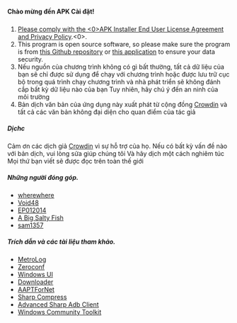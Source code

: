 #### Chào mừng đến APK Cài đặt!

#####
1. [Please comply with the <0>APK Installer End User License Agreement and Privacy Policy](https://github.com/Paving-Base/APK-Installer/blob/main/Privacy.md).<0>.
2. This program is open source software, so please make sure the program is from [this Github repository](https://github.com/Paving-Base/APK-Installer) or [this application](https://www.microsoft.com/store/apps/9P2JFQ43FPPG) to ensure your data security.
3. Nếu nguồn của chương trình không có gì bất thường, tất cả dữ liệu của bạn sẽ chỉ được sử dụng để chạy với chương trình hoặc được lưu trữ cục bộ trong quá trình chạy chương trình và nhà phát triển sẽ không đánh cắp bất kỳ dữ liệu nào của bạn Tuy nhiên, hãy chú ý đến an ninh của môi trường
4. Bản dịch văn bản của ứng dụng này xuất phát từ cộng đồng [Crowdin](https://crowdin.com/project/APKInstaller "Crowdin") và tất cả các văn bản không đại diện cho quan điểm của tác giả

##### Dịchc
Cảm ơn các dịch giả [Crowdin](https://crowdin.com/project/APKInstaller "Crowdin") vì sự hỗ trợ của họ. Nếu có bất kỳ vấn đề nào với bản dịch, vui lòng sửa giúp chúng tôi Và hãy dịch một cách nghiêm túc Mọi thứ bạn viết sẽ được đọc trên toàn thế giới

##### Những người đóng góp.
- [wherewhere](https://github.com/wherewhere)
- [Void48](https://github.com/Void48)
- [EP012014](https://github.com/EP012014)
- [A Big Salty Fish](https://github.com/bigsaltyfishes)
- [sam1357](https://github.com/sam1357)

##### Trích dẫn và các tài liệu tham khảo.
- [MetroLog](https://github.com/roubachof/MetroLog "MetroLog")
- [Zeroconf](https://github.com/novotnyllc/Zeroconf "Zeroconf")
- [Windows UI](https://github.com/microsoft/microsoft-ui-xaml "Windows UI")
- [Downloader](https://github.com/bezzad/Downloader "Downloader")
- [AAPTForNet](https://github.com/canheo136/QuickLook.Plugin.ApkViewer "AAPTForNet")
- [Sharp Compress](https://github.com/adamhathcock/sharpcompress "Sharp Compress")
- [Advanced Sharp Adb Client](https://github.com/yungd1plomat/AdvancedSharpAdbClient "Advanced Sharp Adb Client")
- [Windows Community Toolkit](https://github.com/CommunityToolkit/WindowsCommunityToolkit "Windows Community Toolkit")
